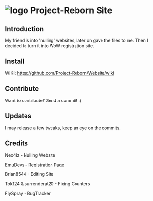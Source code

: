 # ![logo](http://i.imgur.com/FEbMK2p.png) Project-Reborn Site

## Introduction

My friend is into 'nulling' websites, later on gave the files to me. 
Then I decided to turn it into WoW registration site.

## Install

WIKI: https://github.com/Project-Reborn/Website/wiki

## Contribute

Want to contribute? Send a commit! :)

## Updates

I may release a few tweaks, keep an eye on the commits.

## Credits

Nex4iz - Nulling Website  

EmuDevs - Registration Page  

Brian8544 - Editing Site  

Tok124 & surrenderat20 - Fixing Counters  

FlySpray - BugTracker



